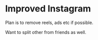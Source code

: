 # Improved Instagram

Plan is to remove reels, ads etc if possible.

Want to split other from friends as well.



